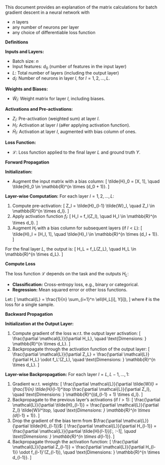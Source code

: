 This document provides an explanation of the matrix calculations for batch gradient descent in a neural network with 
- $n$ layers
- any number of neurons per layer
- any choice of differentiable loss function

**Definitions**

   **Inputs and Layers:**
   - Batch size: $n$
   - Input features: $d_0$ (number of features in the input layer)
   - $L$: Total number of layers (including the output layer)
   - $d_l$: Number of neurons in layer $l$, for $l = 1, 2, ..., L$.

   **Weights and Biases:**
   - $\tilde{W}_l$: Weight matrix for layer $l$, including biases.

   **Activations and Pre-activations:**
   - $Z_l$: Pre-activation (weighted sum) at layer $l$.
   - $H_l$: Activation at layer $l$ (a#er applying activation function).
   - $\tilde{H}_l$: Activation at layer $l$, augmented with bias column of ones.

   **Loss Function:**
   - $\mathcal{L}$: Loss function applied to the final layer $L$ and ground truth $Y$.

**Forward Propagation**

   **Initialization:**
   - Augment the input matrix with a bias column:
     \[
     \tilde{H}_0 = [X, 1], \quad \tilde{H}_0 \in \mathbb{R}^{n \times (d_0 + 1)}.
     \]

   **Layer-wise Computation:**
   For each layer $l = 1, 2, ..., L$:
   1. Compute pre-activation:
      \[
      Z_l = \tilde{H}_{l-1} \tilde{W}_l, \quad Z_l \in \mathbb{R}^{n \times d_l}.
      \]
   2. Apply activation function $f_l$:
      \[
      H_l = f_l(Z_l), \quad H_l \in \mathbb{R}^{n \times d_l}.
      \]
   3. Augment $H_l$ with a bias column for subsequent layers (if $l < L$):
      \[
      \tilde{H}_l = [H_l, 1], \quad \tilde{H}_l \in \mathbb{R}^{n \times (d_l + 1)}.
      \]

   For the final layer $L$, the output is:
   \[
   H_L = f_L(Z_L), \quad H_L \in \mathbb{R}^{n \times d_L}.
   \]

**Compute Loss**

   The loss function $\mathcal{L}$ depends on the task and the outputs $H_L$:
   - **Classification:** Cross-entropy loss, e.g., binary or categorical.
   - **Regression:** Mean squared error or other loss functions.

   Let:
   \[
   \mathcal{L} = \frac{1}{n} \sum_{i=1}^n \ell(H_L[i], Y[i]),
   \]
   where $\ell$ is the loss for a single sample.
   
**Backward Propagation**

   **Initialization at the Output Layer:**
   1. Compute gradient of the loss w.r.t. the output layer activation:
      \[
      \frac{\partial \mathcal{L}}{\partial H_L}, \quad \text{Dimensions: } \mathbb{R}^{n \times d_L}.
      \]
   2. Backpropagate through the activation function of the output layer:
      \[
      \frac{\partial \mathcal{L}}{\partial Z_L} = \frac{\partial \mathcal{L}}{\partial H_L} \odot f_L'(Z_L), \quad \text{Dimensions: } \mathbb{R}^{n \times d_L}.
      \]

   **Layer-wise Backpropagation:**
   For each layer $l = L, L-1, ..., 1$:
   1. Gradient w.r.t. weights:
      \[
      \frac{\partial \mathcal{L}}{\partial \tilde{W}_l} = \frac{1}{n} \tilde{H}_{l-1}^\top \frac{\partial \mathcal{L}}{\partial Z_l}, \quad \text{Dimensions: } \mathbb{R}^{(d_{l-1} + 1) \times d_l}.
      \]
   2. Backpropagate to the previous layer’s activations (if $l > 1$):
      \[
      \frac{\partial \mathcal{L}}{\partial \tilde{H}_{l-1}} = \frac{\partial \mathcal{L}}{\partial Z_l} \tilde{W}_l^\top, \quad \text{Dimensions: } \mathbb{R}^{n \times (d_{l-1} + 1)}.
      \]
   3. Drop the gradient of the bias term from $\frac{\partial \mathcal{L}}{\partial \tilde{H}_{l-1}}$:
      \[
      \frac{\partial \mathcal{L}}{\partial H_{l-1}} = \frac{\partial \mathcal{L}}{\partial \tilde{H}_{l-1}}[:, :-1], \quad \text{Dimensions: } \mathbb{R}^{n \times d_{l-1}}.
      \]
   4. Backpropagate through the activation function:
      \[
      \frac{\partial \mathcal{L}}{\partial Z_{l-1}} = \frac{\partial \mathcal{L}}{\partial H_{l-1}} \odot f_{l-1}'(Z_{l-1}), \quad \text{Dimensions: } \mathbb{R}^{n \times d_{l-1}}.
      \]
